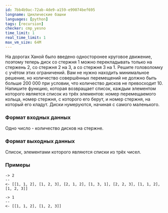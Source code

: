 ```yaml
---
id: 7bb4b9ac-72ab-4de9-a159-e99074bef695
longname: Циклические башни
languages: [python]
tags: [recursion]
checker: cmp_yesno
time_limit: 1
real_time_limit: 1
max_vm_size: 64M
---
```



На дорогах Ханой было введено односторонее круговое движение, поэтому теперь диск со стержня 1 можно перекладывать только на стержень 2, со стержня 2 на 3, а со стержня 3 на 1.
Решите головоломку с учётом этих ограничений. Вам не нужно находить минимальное решение, но количество совершённых перемещений не должно быть больше 200 000 при условии, что количество дисков не превосходит 10.
Напишите функцию, которая возвращает список, каждым элементом которого является список из трёх элементов: номер перемещаемого кольца, номер стержня, с которого его берут, и номер стержня, на который его кладут.
Диски нумеруются, начиная с самого маленького.
### Формат входных данных

Одно число - количество дисков на стержне.

### Формат выходных данных

Список, элементами которого являются списки из трёх чисел.

### Примеры

```
-> 2
--
<- [[1, 1, 2], [1, 2, 3], [2, 1, 2], [1, 3, 1], [2, 2, 3], [1, 1, 2], [1, 2, 3]]
```

```
-> 1
--
<- [[1, 1, 2], [1, 2, 3]]
```
